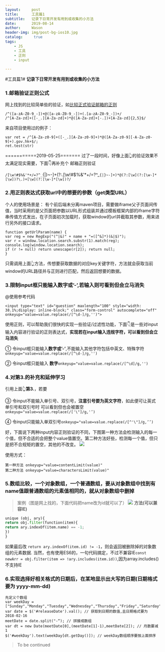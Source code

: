 ```yaml
---
layout:     post
title:      工具篇1
subtitle:   记录下日常开发有用到或收集的小方法
date:       2019-08-14
author:     Wason
header-img: img/post-bg-ios10.jpg
catalog: 	 true
tags:
    - JS
    - 工具
    - 正则
    - input
    
---
```


#工具篇1#
**记录下日常开发有用到或收集的小方法**


### 1.邮箱验证正则公式

网上找到的比较简单些的验证，如[比较正式验证邮箱的正则][1]
```
/^([a-zA-Z0-9_-])+@([a-zA-Z0-9_-])+(.[a-zA-Z0-9_-])+/ 
/^[A-Za-zd]+([-_.][A-Za-zd]+)*@([A-Za-zd]+[-.])+[A-Za-zd]{2,5}$/
```
来自项目使用过的例子：
```
var ret = /^[A-Za-z0-9]+([-_.][A-Za-z0-9]+)*@([A-Za-z0-9][-A-Za-z0-9]+).gov.hk+$/;
ret.test(str)
```

===========2019-05-25=======
过了一段时间，好像上面👆的验证效果不太满足现实需要，下面👇再补充个
邮箱正则验证

`/[\w!#$%&'*+/=?^_`{|}~-]+(?:\.[\w!#$%&'*+/=?^_`{|}~-]+)*@(?:[\w](?:[\w-]*[\w])?\.)+[\w](?:[\w-]*[\w])?/`

### 2.用正则表达式获取url中的想要的参数（get类型URL）

个人的使用场景是：
有个前后端未分离maven项目，需要做iframe父子页面间传值，当时采用的是父页面把参数以URL形式组装并通过模板框架内部的iframe字符串传值方式发出，在子页面初次加载时，获取window的url并截取其参数，用来进行另外的接口请求。
```
function getUrlParam(name) { 
var reg = new RegExp("(^|&)" + name + "=([^&]*)(&|$)");
var r = window.location.search.substr(1).match(reg);
console.log(window.location.search);
if (r != null) return unescape(r[2]); return null;
}
```
只需调用上面👆方法，传想要获取数据的对应key关键字符，方法就会获取当前window的URL路径并与正则进行匹配，然后返回想要的数据。

### 3.限制input框只能输入数字或’-’,若输入则可看到但会立马消失

@使用参考代码
```
<input type="text" id="question" maxlength="100" style="width: 38.1%;display: inline-block;" class="form-control" autocomplete="off" onkeyup="value=value.replace(/[^\d-]/g,'')">
```
使用正则，可以帮助我们很快的实现一些验证/过滤性功能，下面👇是一些对input输入内容进行验证的正则表达式，**实现若在input输入违规字符，可以看到但会立马消失**

① 令input框只能输入**数字或’-’**,不能输入其他字符包括中英文、特殊字符`onkeyup="value=value.replace(/[^\d-]/g,'')`

② 令input框只能输入 **数字**`onkeyup="value=value.replace(/[^\d]/g,'')`

### 4.对第3.的补充和延伸学习 ###

引用上面👆**第3.**，若要

③ 令input不能输入单引号、双引号，**注意引号要为英文字符**，如此便可让英式单引号和双引号时 可以看到但也会被置空`onkeyup="value=value.replace(/['\"]/g,'’)`

④ 令input只能输入单双引号`onkeyup="value=value.replace(/[^'\"]/g,’’)`

好，下面说下两种input内容正则验证的不同，下图第一种方法会检测输入的每一个值，但不合适的会把整个value值置空。第二种方法好些，检测每一个值，但只是把不合规矩的置空，其他的不改变。
![](http://hao419.github.io/img/regexInput.png)

使用方式：
```
第一种方法 onkeyup="value=contentLimit(value)"
第二种方法 onkeyup="value=charactersLimit(value)"
```

### 5.数组比较，一个对象数组，一个普通数组，要从对象数组中找到有name值跟普通数组的元素值相同的，就从对象数组中删掉

> 案例（图是网上找的，下面代码把name改为id就可以了）
![](http://hao419.github.io/img/arrCompare.png)
**方法(可以兼容IE)**

```python
unique (obj, ary){
return obj.filter(function(item){
return ary.indexOf(item.name) == -1;
})
}
```
如果最后改 `return ary.indexOf(item.id) != -1`，则会返回被删除掉的对象数组的元素数据.
当然，也有使用ES6的，一句代码搞定，不过不兼容IE`const newArr = obj.filter(item => !ary.includes(item.id))`,因为array.includes()不支持IE

### 6.实现选择好相关格式的日期后，在某地显示出大写的日期(日期格式要为 yyyy-mm-dd)

```
先定义个数组
var weekDay = ["Sunday","Monday","Tuesday","Wednesday","Thursday","Friday","Saturday"]
var date = $('#releaseDate').val(); // 获取到日期的数值,且日期格式要为 2018-02-16
meetDate = date.split("-“); // 拼接成数组
var dt = new Date(meetDate[0],(meetDate[1]-1),meetDate[2]); // 月数要减1
$('#weekDay').text(weekDay[dt.getDay()]); // weekDay数组顺序要按上面排序
```

> To be continued

[1]:https://www.jb51.net/article/31182.htm
